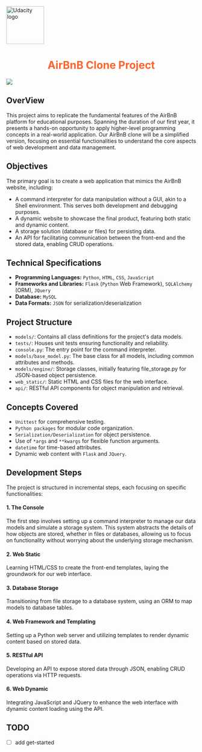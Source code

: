 <img src="https://miro.medium.com/v2/resize:fit:2400/1*E1LonYGC5Fx4QLY4W5SaVA.jpeg" width="100" alt="Udacity logo">
<h1 align="center" style="color:#FC642D">AirBnB Clone Project</h1>

<img src="![d](https://github.com/rakati/AirBnB_clone/assets/22578844/f8947cd0-0749-481d-a430-6df74b60df8d)
">

## OverView
This project aims to replicate the fundamental features of the AirBnB platform for educational purposes. Spanning the duration of our first year, it presents a hands-on opportunity to apply higher-level programming concepts in a real-world application. Our AirBnB clone will be a simplified version, focusing on essential functionalities to understand the core aspects of web development and data management.


## Objectives
The primary goal is to create a web application that mimics the AirBnB website, including:
- A command interpreter for data manipulation without a GUI, akin to a Shell environment. This serves both development and debugging purposes.
- A dynamic website to showcase the final product, featuring both static and dynamic content.
- A storage solution (database or files) for persisting data.
- An API for facilitating communication between the front-end and the stored data, enabling CRUD operations.

## Technical Specifications
- **Programming Languages:** `Python`, `HTML`, `CSS`, `JavaScript`
- **Frameworks and Libraries:** `Flask` (`Python` Web Framework), `SQLAlchemy` (ORM), `JQuery`
- **Database:** `MySQL`
- **Data Formats:** `JSON` for serialization/deserialization

## Project Structure
- `models/`: Contains all class definitions for the project's data models.
- `tests/`: Houses unit tests ensuring functionality and reliability.
- `console.py`: The entry point for the command interpreter.
- `models/base_model.py`: The base class for all models, including common attributes and methods.
- `models/engine/`: Storage classes, initially featuring file_storage.py for JSON-based object persistence.
- `web_static/`: Static HTML and CSS files for the web interface.
- `api/`: RESTful API components for object manipulation and retrieval.

## Concepts Covered
- `Unittest` for comprehensive testing.
- `Python packages` for modular code organization.
- `Serialization/Deserialization` for object persistence.
- Use of `*args` and `**kwargs` for flexible function arguments.
- `datetime` for time-based attributes.
- Dynamic web content with `Flask` and `JQuery`.

## Development Steps
The project is structured in incremental steps, each focusing on specific functionalities:

#### 1. The Console
The first step involves setting up a command interpreter to manage our data models and simulate a storage system. This system abstracts the details of how objects are stored, whether in files or databases, allowing us to focus on functionality without worrying about the underlying storage mechanism.

#### 2. Web Static
Learning HTML/CSS to create the front-end templates, laying the groundwork for our web interface.

#### 3. Database Storage
Transitioning from file storage to a database system, using an ORM to map models to database tables.

#### 4. Web Framework and Templating
Setting up a Python web server and utilizing templates to render dynamic content based on stored data.

#### 5. RESTful API
Developing an API to expose stored data through JSON, enabling CRUD operations via HTTP requests.

#### 6. Web Dynamic
Integrating JavaScript and JQuery to enhance the web interface with dynamic content loading using the API.

## TODO
- [ ] add get-started
